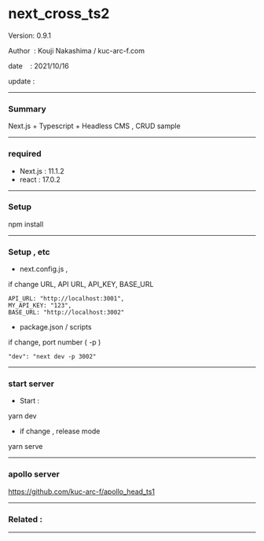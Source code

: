 # next_cross_ts2

 Version: 0.9.1

 Author  : Kouji Nakashima / kuc-arc-f.com

 date    : 2021/10/16 

 update  :

***
### Summary

Next.js + Typescript + Headless CMS , CRUD sample

***
### required

* Next.js : 11.1.2
* react : 17.0.2

***
### Setup

npm install

***
### Setup , etc
* next.config.js , 

if change URL, API URL, API_KEY, BASE_URL

```
API_URL: "http://localhost:3001",
MY_API_KEY: "123",
BASE_URL: "http://localhost:3002"
```

* package.json / scripts

if change, port number ( -p )

```
"dev": "next dev -p 3002"
```

***
### start server
* Start :

yarn dev

* if change , release mode

yarn serve


***
### apollo server

https://github.com/kuc-arc-f/apollo_head_ts1

***
### Related : 

***


